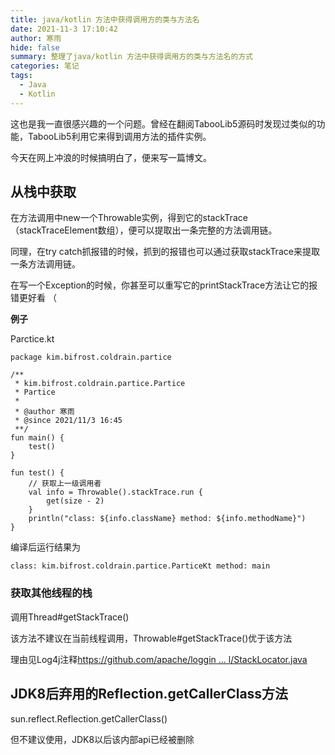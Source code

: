 ```yaml
---
title: java/kotlin 方法中获得调用方的类与方法名
date: 2021-11-3 17:10:42
author: 寒雨
hide: false
summary: 整理了java/kotlin 方法中获得调用方的类与方法名的方式
categories: 笔记
tags:
  - Java
  - Kotlin
---
```


这也是我一直很感兴趣的一个问题。曾经在翻阅TabooLib5源码时发现过类似的功能，TabooLib5利用它来得到调用方法的插件实例。

今天在网上冲浪的时候搞明白了，便来写一篇博文。

## 从栈中获取

在方法调用中new一个Throwable实例，得到它的stackTrace（stackTraceElement数组），便可以提取出一条完整的方法调用链。

同理，在try catch抓报错的时候，抓到的报错也可以通过获取stackTrace来提取一条方法调用链。

在写一个Exception的时候，你甚至可以重写它的printStackTrace方法让它的报错更好看 （

**例子**

Parctice.kt

```
package kim.bifrost.coldrain.partice

/**
 * kim.bifrost.coldrain.partice.Partice
 * Partice
 *
 * @author 寒雨
 * @since 2021/11/3 16:45
 **/
fun main() {
    test()
}

fun test() {
    // 获取上一级调用者
    val info = Throwable().stackTrace.run {
        get(size - 2)
    }
    println("class: ${info.className} method: ${info.methodName}")
}
```

编译后运行结果为

```
class: kim.bifrost.coldrain.partice.ParticeKt method: main
```

### 获取其他线程的栈

调用Thread#getStackTrace()

该方法不建议在当前线程调用，Throwable#getStackTrace()优于该方法

理由见Log4j注释[https://github.com/apache/loggin ... l/StackLocator.java](https://github.com/apache/logging-log4j2/blob/20f9a97dbe5928c3b5077bcdd2a22ac92e941655/log4j-api/src/main/java/org/apache/logging/log4j/util/StackLocator.java)

## JDK8后弃用的Reflection.getCallerClass方法

sun.reflect.Reflection.getCallerClass()

但不建议使用，JDK8以后该内部api已经被删除